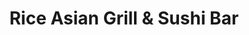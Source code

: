 ---
layout: place
title: "Rice Asian Grill & Sushi Bar"
permalink: /alabama/mobile/rice-asian-grill-sushi-bar.html
stateAbbr: AL
stateName: Alabama
cityName: Mobile
seo:
  name: "Rice Asian Grill & Sushi Bar"
  type: Restaurant
  links: https://riceasiangrilltogo.com/
description: "Looking for sushi in Mobile, Alabama? Check out Rice Asian Grill & Sushi Bar for a delightful Japanese dining experience. Enjoy a variety of sushi and other ..."
place_id: ChIJ3e7zT-5MmogRWzbj3jdGrLE
photos:
  - name: >-
      places/ChIJ3e7zT-5MmogRWzbj3jdGrLE/photos/AeeoHcK2rVezi2Jeb32glUC4ScpxlWntVdqHwcbqU2O0xvj3ds6VZhAXa_dmwNIEERPSMh3xP-V0PekVsBKvfqiDf0i98vXXz685E3c6Cob3Lj6UdoPWUMwYy4XTvZBYg34DAMJmYniHZ05eO1fWRP4rIvUCPzdZj4juz3kSn2Aj1VYxXwWL5hfl8m-hA6LfklvIOyA0aocAMLwz8UT8QcieSKx-v-UCRHdbwXHilp0_6gMNTjmd2boqfOPWx2asy1Dj_WABDB8Rg62q7f5eh30SIKNYqmXrPm_D1RXjE-RyRXFoRw
    widthPx: 1080
    heightPx: 810
    authorAttributions:
      - displayName: Rice Asian Grill & Sushi Bar
        uri: https://maps.google.com/maps/contrib/112947327488306103431
        photoUri: >-
          https://lh3.googleusercontent.com/a/ACg8ocLy6oEaPQZvmtca4lPX7xuxoqmnVgFPFdtXHHKZQPgyLHNMmA=s100-p-k-no-mo
    flagContentUri: >-
      https://www.google.com/local/imagery/report/?cb_client=maps_api_places.places_api&image_key=!1e10!2sAF1QipPqloqH3igCkoIEw_E2SrVaOUoyzUaLbMLh3PXf&hl=en-US
    googleMapsUri: >-
      https://www.google.com/maps/place//data=!3m4!1e2!3m2!1sAF1QipPqloqH3igCkoIEw_E2SrVaOUoyzUaLbMLh3PXf!2e10!4m2!3m1!1s0x889a4cee4ff3eedd:0xb1ac4637dee3365b
  - name: >-
      places/ChIJ3e7zT-5MmogRWzbj3jdGrLE/photos/AeeoHcJ-9KzK3f8c_e95U8NLELp0MJIGSeY9lUhUEPJDz4QejXgNQF0qx4Dch-IXw4s0cR7MZgXO9OLybEW4hSN02zKTMEnZolYjmBFvwTX9_HQXv4iP_HpXEeA4Hptdcoc9wGb4bNhClxfLS3Pa_xSW5zcIN_bLhSjBCeFnW8v1liLVyXUBifdKJ7WD_mB7qCkImzGweZPYWpfsSQ9GNhcWpBG8pawvcw8FvWoDpK0PHX9PEkhKwAb8fH2ScNP3GA7rKD460V42zct5R8o-uCwHjv6jKrXCpKtplhnlRyrZ2jXpVg
    widthPx: 960
    heightPx: 768
    authorAttributions:
      - displayName: Rice Asian Grill & Sushi Bar
        uri: https://maps.google.com/maps/contrib/112947327488306103431
        photoUri: >-
          https://lh3.googleusercontent.com/a/ACg8ocLy6oEaPQZvmtca4lPX7xuxoqmnVgFPFdtXHHKZQPgyLHNMmA=s100-p-k-no-mo
    flagContentUri: >-
      https://www.google.com/local/imagery/report/?cb_client=maps_api_places.places_api&image_key=!1e10!2sAF1QipPGdspk_sQyVwtrlB_6p_gmqNfuqmXuQm_AC2Yd&hl=en-US
    googleMapsUri: >-
      https://www.google.com/maps/place//data=!3m4!1e2!3m2!1sAF1QipPGdspk_sQyVwtrlB_6p_gmqNfuqmXuQm_AC2Yd!2e10!4m2!3m1!1s0x889a4cee4ff3eedd:0xb1ac4637dee3365b
  - name: >-
      places/ChIJ3e7zT-5MmogRWzbj3jdGrLE/photos/AeeoHcLVAQrRWTFGdq2kLQzozsQYGH1ouFmlnjlABsrqS5NiFoGcYZKWLv4ZSraJZ5XZRnFgCdq860w9ZoXloS9yCdcJj1ZwKFSEe5FcrBytaXZZNCL0qh8n52pzBn8BB1botDFJEddTGycyPpd7fGLs9uFYiQ6FzrPZzI0UWC8UC3rQDn6r9Mwuzx5BbXVcrueCpi0qVt7tSJHQWw2P4NahQErBIbzCk20G8MJZEpbJjggzVt2uAqZwHR0_IVWkoJPunoo94OUhOZG2JitdD7R93MH0TrskLD1BpNXXCPRTCaS3__5z1xB-pcG2zFZGroDqI1CS6Plk5up4m4KfqIqUY6szx1DMxUMA5GHCouCXouSX34OBXFGQsvaY5ux8-OYVs_5F_O6mwxWrQlyck1C8nHRxxUUJ1j_zpzt3XjK5YHXxjNQ
    widthPx: 3024
    heightPx: 4032
    authorAttributions:
      - displayName: Hey Jude
        uri: https://maps.google.com/maps/contrib/114524315967923179605
        photoUri: >-
          https://lh3.googleusercontent.com/a-/ALV-UjWaqecloBiHT-yvIQ4xttmtiREAxYjCIFl3uqv3qFGDfrtJdKFi=s100-p-k-no-mo
    flagContentUri: >-
      https://www.google.com/local/imagery/report/?cb_client=maps_api_places.places_api&image_key=!1e10!2sCIHM0ogKEICAgMCI8srCzgE&hl=en-US
    googleMapsUri: >-
      https://www.google.com/maps/place//data=!3m4!1e2!3m2!1sCIHM0ogKEICAgMCI8srCzgE!2e10!4m2!3m1!1s0x889a4cee4ff3eedd:0xb1ac4637dee3365b
  - name: >-
      places/ChIJ3e7zT-5MmogRWzbj3jdGrLE/photos/AeeoHcIolm5K28rGhl5HmihqVooV0UDBLXSTTCdPDENJ_z7vRBzeEZWBT-3xuuRsSMUY8uYOxvUB1du9pSzwdxq8a-16p9f0HtXIp3LyBiCfghSCMhK0ch1ty0hG3vqk1XjCn2wp3ie2_SucfLmnwPGilpjp38J4XB3sT0LLyqjWFdTDafInE7HaUqPpyYRFr8Qk38uk4xR6HUTI1jxH07amhyIWxOdzFuLjZeIcDfnPyPJa-5XdmEwFLvVZEFciLCw9AmrVr-M-Z71qjGltQ8YcAl1PPSgNAWYr26Kpetkl4nnuxWc963i6bCVWW50vJDrImWklVONo5l6a53ERYaf32wVRAMlXvtscbrC8G8qLH-8Q81RrsdmkLZth8yblPfcn_djrhkdW4Lzty2iw_Cf5lFZO4EkVLa5sG-4BZ2iigBOoVQ
    widthPx: 4032
    heightPx: 3024
    authorAttributions:
      - displayName: Hudson Marina Rentals
        uri: https://maps.google.com/maps/contrib/105976652871183519299
        photoUri: >-
          https://lh3.googleusercontent.com/a/ACg8ocL3tZrF7p4quLt4tqDa-IPMz7R9oMZQJITBO56l6U-gS14jGg=s100-p-k-no-mo
    flagContentUri: >-
      https://www.google.com/local/imagery/report/?cb_client=maps_api_places.places_api&image_key=!1e10!2sCIHM0ogKEICAgIC37pWZdw&hl=en-US
    googleMapsUri: >-
      https://www.google.com/maps/place//data=!3m4!1e2!3m2!1sCIHM0ogKEICAgIC37pWZdw!2e10!4m2!3m1!1s0x889a4cee4ff3eedd:0xb1ac4637dee3365b
  - name: >-
      places/ChIJ3e7zT-5MmogRWzbj3jdGrLE/photos/AeeoHcKPsYDk3Fj-KRCDJY3ZnsDCnoxMZX8rlZ-SsHNhMQNn_eVCxS6fYFAyStQwjWKuZevFWIeyCGXTyAiHip8iq-gFoGwShSHbshfxKyVGYYRyxcyywi8s3b51Gk_35s9pCdQYC-o75n37v1sHcZwB4kEjMDoBpzpnrgiq3KYAMZ6bvIYN7y3xo8WdJqCPXypg25etLz5ppBP07f0fdztlkwkeiVLDoe2ajXFMRz3zr7NAIR51BfsY1GZWyJO7mg8lUZRWTs_lk4LG3CjtAYPx_yjCTfRJUSFj1hxPzgSVH8rrPj7Ctt0cc2A470GXW-w_C2Wi6Ze_PFzUSPgOPyiYPe0eJSPWOTgrHQ_oEEPjf_QkCt563EPcWKOITiX3E53IKNCIivAXSWII15zXJtamP-6HM353r1-4zuQ2gEMOlR73tiI
    widthPx: 2048
    heightPx: 1536
    authorAttributions:
      - displayName: Brandy Mullinax
        uri: https://maps.google.com/maps/contrib/110288146396648419438
        photoUri: >-
          https://lh3.googleusercontent.com/a/ACg8ocLesc2F1A81aYJoG8zAtwJbHj6f99F1PMioMsZKJKjz7mi4lg=s100-p-k-no-mo
    flagContentUri: >-
      https://www.google.com/local/imagery/report/?cb_client=maps_api_places.places_api&image_key=!1e10!2sCIHM0ogKEICAgMCgnK_dogE&hl=en-US
    googleMapsUri: >-
      https://www.google.com/maps/place//data=!3m4!1e2!3m2!1sCIHM0ogKEICAgMCgnK_dogE!2e10!4m2!3m1!1s0x889a4cee4ff3eedd:0xb1ac4637dee3365b
  - name: >-
      places/ChIJ3e7zT-5MmogRWzbj3jdGrLE/photos/AeeoHcJw7IzAg_IG3jBvSW5SWS9h-7zHYaypNMTLgWfBgTLbhaNBlIleGWsXc8MKUpM1kPkK10lwg4WysXqwB-P4qkiE9-0jVtJMEnOWSL7POcIiK07yFfjRb-mXevz2nPqjt02CeLMjkHjI_eZRI_RWMCc2tFQhgTMte48f0vO9Cbi8zhwQ0njuFMxQc-0rlsxjQ4fgJNufgTHmvtgZG5zTC4eAnsAQgfNiDIcdgcUD-d2YmBhvWRxM7uIux2bJFy8BiB0b90mz5OxSIsKKOLxfGwCApXDSSQ5vxTTxvWRIYXCf1DXc4-S5Pv45e6eIXfYxMvDVrh3RWHdRUMZ5T8cEhwagwtgej3mmxAcw4H4n6HqS2W2LH00jooms97HNuwcHythQlKOVGXIBdjTC0TKIxVtikWNTYypH_loqVzAR22L7xPIR
    widthPx: 4080
    heightPx: 3072
    authorAttributions:
      - displayName: Jeff Byrd
        uri: https://maps.google.com/maps/contrib/116836276111668784625
        photoUri: >-
          https://lh3.googleusercontent.com/a-/ALV-UjXVVPusyMytuw-nGf_eYOlpsQIKW3_fD63aHDDZ8pLpG4b_UteiXw=s100-p-k-no-mo
    flagContentUri: >-
      https://www.google.com/local/imagery/report/?cb_client=maps_api_places.places_api&image_key=!1e10!2sCIHM0ogKEICAgIDn876chAE&hl=en-US
    googleMapsUri: >-
      https://www.google.com/maps/place//data=!3m4!1e2!3m2!1sCIHM0ogKEICAgIDn876chAE!2e10!4m2!3m1!1s0x889a4cee4ff3eedd:0xb1ac4637dee3365b
  - name: >-
      places/ChIJ3e7zT-5MmogRWzbj3jdGrLE/photos/AeeoHcJh0dS2AJhX7hr4Fd-uisoYB4eby9g7dhFyEEzX_-InVr1N52OBx8wJIo4bcVCD0XorNUUWj3Rh5bGhEWXxCC7pN3h-PDYuAwFKT-P6Docdj4Cgov_nFpI_NJrlBst0Yadg7AaYKh7efZjI2sGsB7paLWAw6LU_Qr2LYbFHflMoc9WuLneirNKngPbshMHkgqfvDnnaRO30-DRfjNIgxD6bjGMFtuIUFZ6xc2OBiQ-pNsyS2JL_OKUpzg3rj71bGJ-q-oeWxhIjTwIFphfGUvcOWpXkEYpb77N4w6vMcq_oxQoBb6lb8HvksUV4FZFck29CwcIX_GsrEJz2qf7ku_oKmfgqtAZ_AsuTC9UfhuNvqVBzdFfKW8KndH3d1o_PQmwQwo_MaSyjidFKFRxoeFS7wF813G2dWi3kgOHmznY
    widthPx: 3072
    heightPx: 4080
    authorAttributions:
      - displayName: Jeff Byrd
        uri: https://maps.google.com/maps/contrib/116836276111668784625
        photoUri: >-
          https://lh3.googleusercontent.com/a-/ALV-UjXVVPusyMytuw-nGf_eYOlpsQIKW3_fD63aHDDZ8pLpG4b_UteiXw=s100-p-k-no-mo
    flagContentUri: >-
      https://www.google.com/local/imagery/report/?cb_client=maps_api_places.places_api&image_key=!1e10!2sCIHM0ogKEICAgIDzpYKYdw&hl=en-US
    googleMapsUri: >-
      https://www.google.com/maps/place//data=!3m4!1e2!3m2!1sCIHM0ogKEICAgIDzpYKYdw!2e10!4m2!3m1!1s0x889a4cee4ff3eedd:0xb1ac4637dee3365b
  - name: >-
      places/ChIJ3e7zT-5MmogRWzbj3jdGrLE/photos/AeeoHcJEzEOc9txp_IU1WV9cImMH3Y9zRzUemw1huHFpn4aeWlMHQpvgEuv2v8Vutu7W5HRhYNSfho54pdUzzW2FnkKsIg-1mi_DYrkgHfaYq93Vcsvwcx-QGm2k_I-q65I3m-fhKNGSUDp5TFa1uGXWErjvTmww1XNNNQsZ-z8ex-lbVLkrMtjj1OwX6f-8EKGaf6zy_7BEhuO4-yPsRsTzHbXxWnKkunGy5VoOZhCNYXWaQnNi8OisWDzJ-4crEbdiMJPqtXTI3Jw4xSzbOS5sFwg_7gsOJbeujNw4BpmiClD13d3D87WBUtvYSOajk0LshLNK_KGaLHiRF0shiEdeguMju7oE406M0KWEk9ZsuTpr8JVkuvmVp-o3iVzKA2YzoRP3sQnVF-S8QGl7aO0-8AppXxi3pWEH0mmt_TsZYVQYRw
    widthPx: 1170
    heightPx: 1541
    authorAttributions:
      - displayName: Fairy Tail
        uri: https://maps.google.com/maps/contrib/114013287273872697386
        photoUri: >-
          https://lh3.googleusercontent.com/a-/ALV-UjX4yjevm8-pNbdt18oj3PWA-PZCqKUI5uucYn4SzTVQA4kjNUM=s100-p-k-no-mo
    flagContentUri: >-
      https://www.google.com/local/imagery/report/?cb_client=maps_api_places.places_api&image_key=!1e10!2sCIHM0ogKEICAgIDrl72jfw&hl=en-US
    googleMapsUri: >-
      https://www.google.com/maps/place//data=!3m4!1e2!3m2!1sCIHM0ogKEICAgIDrl72jfw!2e10!4m2!3m1!1s0x889a4cee4ff3eedd:0xb1ac4637dee3365b
  - name: >-
      places/ChIJ3e7zT-5MmogRWzbj3jdGrLE/photos/AeeoHcJTcJgGmG3u1FkrUam_COrL_yKxgRhD0QzPUnw7NJkyY7pZioredOALvr_XRZN8uL-uOOxNPrLF5hH6dEyXEx6TzsDR24vf6QY_GPMHJUqx4se3vMbBnMkfSMlvYwkKIbPRt237pciKqVt4lfzl2BYiKfCHSysvOK8_qYtJP_NKIsOx0jkP8AYNQX0vQrEN0l6H4cKLAfGZc7UVJ_mj1xhBUGhnSA-cStNl3AB3GxskVm_GkImKTHnbyAQYU0jw69ksp-GKE0rOh8nvI0Zuc3KW8HREdC4DjgA7grAn27OduAGXb0guiVg1U0_9c5zNpmhUuaw4K1Ow_Wdq26bZZOf1tI3Ujy_qM6Mx-XvApdCSUt0ZoZjpx9USNMVtw_8hORtEaGFQ91zuGKKMtA00Pn6_KBt3eP0VPniO9CVx-1vMVA
    widthPx: 3600
    heightPx: 4800
    authorAttributions:
      - displayName: Ryan Beverly
        uri: https://maps.google.com/maps/contrib/110124706006744555634
        photoUri: >-
          https://lh3.googleusercontent.com/a-/ALV-UjUvyTBzY8z58LHrHeKWW8k3TjME8btNkykUdIAqAln8mraTdX_FDA=s100-p-k-no-mo
    flagContentUri: >-
      https://www.google.com/local/imagery/report/?cb_client=maps_api_places.places_api&image_key=!1e10!2sCIHM0ogKEICAgICh2Nq5Ng&hl=en-US
    googleMapsUri: >-
      https://www.google.com/maps/place//data=!3m4!1e2!3m2!1sCIHM0ogKEICAgICh2Nq5Ng!2e10!4m2!3m1!1s0x889a4cee4ff3eedd:0xb1ac4637dee3365b
  - name: >-
      places/ChIJ3e7zT-5MmogRWzbj3jdGrLE/photos/AeeoHcKHppR-WVJbLRoUx1yzVnZyuHk5JWpQj6R2qTjopeGglUqrNOa6ha7comhaapTmkRnUtbtXPz4sLOUPof6Ez52PQOkP5Ih7H_4l-ezTTWfqF58T5tDaR5eoxCLI9vSh4_eGgLJhrC6ZSiIaau27eFOBHogDehMjjJsnlL4DpuQjzO3GfiyYlrm9nWfOjJ-At4HMK1ZFMpg93PONH5mVqF3jfhL653o9jX2ej6ZBN9UBd8yQswJ13t0-PKB4QlnxD-n4YBi4NQbmh1nunS9qKl48mOS0P3V7brUxfN0xDCZEzujNtAKq_nlPbadDofhJ_Sz-CRtzb4ioAvUN3tUA-kfkRuiGzeM8D9ElvdmNJbiu5IkzDpvvKGM0i4Jk-9HPL_Gy4wIIICahewDeVCQP2OgXVKBMFOgNesle-Y6b6vMGMyZO
    widthPx: 3600
    heightPx: 4800
    authorAttributions:
      - displayName: Ryan Beverly
        uri: https://maps.google.com/maps/contrib/110124706006744555634
        photoUri: >-
          https://lh3.googleusercontent.com/a-/ALV-UjUvyTBzY8z58LHrHeKWW8k3TjME8btNkykUdIAqAln8mraTdX_FDA=s100-p-k-no-mo
    flagContentUri: >-
      https://www.google.com/local/imagery/report/?cb_client=maps_api_places.places_api&image_key=!1e10!2sCIHM0ogKEICAgICh2Nq5tgE&hl=en-US
    googleMapsUri: >-
      https://www.google.com/maps/place//data=!3m4!1e2!3m2!1sCIHM0ogKEICAgICh2Nq5tgE!2e10!4m2!3m1!1s0x889a4cee4ff3eedd:0xb1ac4637dee3365b
address: 3964 Government Blvd, Mobile, AL 36693, USA
street: 3964 Government Blvd
city: Mobile
state: AL
zip: '36693'
country: USA
neighborhood: Skyland Park
latitude: '30.638794'
longitude: '-88.140827'
accessibility_options:
  wheelchairAccessibleParking: true
  wheelchairAccessibleEntrance: true
  wheelchairAccessibleRestroom: true
  wheelchairAccessibleSeating: true
business_status: OPERATIONAL
name: Rice Asian Grill & Sushi Bar
google_maps_links:
  directionsUri: >-
    https://www.google.com/maps/dir//''/data=!4m7!4m6!1m1!4e2!1m2!1m1!1s0x889a4cee4ff3eedd:0xb1ac4637dee3365b!3e0
  placeUri: https://maps.google.com/?cid=12802685046484055643
  writeAReviewUri: >-
    https://www.google.com/maps/place//data=!4m3!3m2!1s0x889a4cee4ff3eedd:0xb1ac4637dee3365b!12e1
  reviewsUri: >-
    https://www.google.com/maps/place//data=!4m4!3m3!1s0x889a4cee4ff3eedd:0xb1ac4637dee3365b!9m1!1b1
  photosUri: >-
    https://www.google.com/maps/place//data=!4m3!3m2!1s0x889a4cee4ff3eedd:0xb1ac4637dee3365b!10e5
primary_type: Restaurant
opening_hours:
  regular: null
  current: null
secondary_opening_hours:
  regular:
    weekdayDescriptions: null
    type: null
  current:
    weekdayDescriptions: null
    type: null
phone: (251) 378-8083
price_level: PRICE_LEVEL_MODERATE
price_range: $10 &ndash; $20
rating: '4.4'
rating_count: 512
website: https://riceasiangrilltogo.com/
reviews:
  - name: >-
      places/ChIJ3e7zT-5MmogRWzbj3jdGrLE/reviews/ChZDSUhNMG9nS0VJQ0FnTUNJOHNyQ0RnEAE
    relativePublishTimeDescription: a week ago
    rating: 4
    text:
      text: >-
        I always enjoy a visit to Rice, especially at lunch time. The servers
        are always pleasant, and I’ve never been disappointed in the quality or
        quantity of the food.

        I was with a friend this time who has very strong food allergies. She
        told the server exactly what she wanted, which was completely off the
        menu, and that’s exactly what she received. That is very helpful when
        you’re limited in what you can eat to stay healthy.

        I like their lunch combo. This time I had a small ginger salad, egg drop
        soup, and the ginger stirfry (pictured here). All the dishes were very
        tasty and moderately priced.


        Yes! I will dine in here again.
      languageCode: en
    originalText:
      text: >-
        I always enjoy a visit to Rice, especially at lunch time. The servers
        are always pleasant, and I’ve never been disappointed in the quality or
        quantity of the food.

        I was with a friend this time who has very strong food allergies. She
        told the server exactly what she wanted, which was completely off the
        menu, and that’s exactly what she received. That is very helpful when
        you’re limited in what you can eat to stay healthy.

        I like their lunch combo. This time I had a small ginger salad, egg drop
        soup, and the ginger stirfry (pictured here). All the dishes were very
        tasty and moderately priced.


        Yes! I will dine in here again.
      languageCode: en
    authorAttribution:
      displayName: Hey Jude
      uri: https://www.google.com/maps/contrib/114524315967923179605/reviews
      photoUri: >-
        https://lh3.googleusercontent.com/a-/ALV-UjWaqecloBiHT-yvIQ4xttmtiREAxYjCIFl3uqv3qFGDfrtJdKFi=s128-c0x00000000-cc-rp-mo-ba5
    publishTime: '2025-03-31T22:27:23.536664Z'
    flagContentUri: >-
      https://www.google.com/local/review/rap/report?postId=ChZDSUhNMG9nS0VJQ0FnTUNJOHNyQ0RnEAE&d=17924085&t=1
    googleMapsUri: >-
      https://www.google.com/maps/reviews/data=!4m6!14m5!1m4!2m3!1sChZDSUhNMG9nS0VJQ0FnTUNJOHNyQ0RnEAE!2m1!1s0x889a4cee4ff3eedd:0xb1ac4637dee3365b
  - name: >-
      places/ChIJ3e7zT-5MmogRWzbj3jdGrLE/reviews/ChdDSUhNMG9nS0VJQ0FnTURndTVLOTFRRRAB
    relativePublishTimeDescription: a month ago
    rating: 1
    text:
      text: >-
        The vegetable roll and rice was the best part. I didn’t like the meat or
        spice or chicken wontons. The water and soup tasted of chlorine and bad
        spice. The bathrooms and restaurant were clean and quiet. No military
        discount.
      languageCode: en
    originalText:
      text: >-
        The vegetable roll and rice was the best part. I didn’t like the meat or
        spice or chicken wontons. The water and soup tasted of chlorine and bad
        spice. The bathrooms and restaurant were clean and quiet. No military
        discount.
      languageCode: en
    authorAttribution:
      displayName: Katrina Webb
      uri: https://www.google.com/maps/contrib/117974089004620237499/reviews
      photoUri: >-
        https://lh3.googleusercontent.com/a-/ALV-UjVFJ9B6VRsKiWNP_YdXc_WBUOVI39bkR6FmYZ4WoiuhyHDXZPY=s128-c0x00000000-cc-rp-mo-ba3
    publishTime: '2025-02-27T19:33:57.222041Z'
    flagContentUri: >-
      https://www.google.com/local/review/rap/report?postId=ChdDSUhNMG9nS0VJQ0FnTURndTVLOTFRRRAB&d=17924085&t=1
    googleMapsUri: >-
      https://www.google.com/maps/reviews/data=!4m6!14m5!1m4!2m3!1sChdDSUhNMG9nS0VJQ0FnTURndTVLOTFRRRAB!2m1!1s0x889a4cee4ff3eedd:0xb1ac4637dee3365b
  - name: >-
      places/ChIJ3e7zT-5MmogRWzbj3jdGrLE/reviews/ChZDSUhNMG9nS0VJQ0FnTUNnbktfZFFnEAE
    relativePublishTimeDescription: a month ago
    rating: 5
    text:
      text: >-
        This was our first time trying Rice. We’ve been interested in the menu,
        but haven’t had the chance to make a visit, but tonight was Valentine’s
        and we were looking for a low key spot with an open table and decided to
        give it a try since it’s off the beaten path.


        We were pleasantly surprised by the warm ambiance and low, intimate
        lighting upon entry. They were pretty busy, which I took as a good sign,
        but we were seated immediately and our server was super friendly from
        the start. She made nice conversation and was very attentive throughout
        the evening.


        We tried the Bulldog roll, the Spicy salmon roll, seaweed salad, tuna
        nigiri, and I had the Thai BBQ chicken entree. Everything was absolutely
        fantastic! The rolls were balanced with great flavor profiles and we
        felt the fish and seaweed salad were some of the freshest quality we’ve
        gotten anywhere lately. However, I REALLY have to praise the chicken. I
        used to patron a very popular Thai restaurant in Birmingham that served
        its own rendition of Thai BBQ chicken, and it was amongst my most
        favorite dishes from anywhere. It’s been well over a decade since I’ve
        been there and I’ve never seen it served anywhere else. I must tell you,
        the Thai BBQ chicken from Rice was just as good and brought back so many
        fond memories of the place I used to go in Bham. The light sweet and
        savory sauce was just as I have always remembered and the chicken was so
        tender, succulent, and just fall off the bone. I honestly don’t know how
        they manage to compose a dish so well with such a fast turn around, but
        it was truly a delight.


        Lastly, I have to comment on the prices. I was shocked at how affordable
        everything was. My entree alone would’ve fetched twice as much downtown
        and my soco cocktail was only $6, which is unheard for any alcoholic
        beverage from many other places. We each had a drink, 2 sushi rolls,
        additional sides and a large entree and still came out around $80
        including tip. Honestly, we can’t wait to go back. I highly recommend!
      languageCode: en
    originalText:
      text: >-
        This was our first time trying Rice. We’ve been interested in the menu,
        but haven’t had the chance to make a visit, but tonight was Valentine’s
        and we were looking for a low key spot with an open table and decided to
        give it a try since it’s off the beaten path.


        We were pleasantly surprised by the warm ambiance and low, intimate
        lighting upon entry. They were pretty busy, which I took as a good sign,
        but we were seated immediately and our server was super friendly from
        the start. She made nice conversation and was very attentive throughout
        the evening.


        We tried the Bulldog roll, the Spicy salmon roll, seaweed salad, tuna
        nigiri, and I had the Thai BBQ chicken entree. Everything was absolutely
        fantastic! The rolls were balanced with great flavor profiles and we
        felt the fish and seaweed salad were some of the freshest quality we’ve
        gotten anywhere lately. However, I REALLY have to praise the chicken. I
        used to patron a very popular Thai restaurant in Birmingham that served
        its own rendition of Thai BBQ chicken, and it was amongst my most
        favorite dishes from anywhere. It’s been well over a decade since I’ve
        been there and I’ve never seen it served anywhere else. I must tell you,
        the Thai BBQ chicken from Rice was just as good and brought back so many
        fond memories of the place I used to go in Bham. The light sweet and
        savory sauce was just as I have always remembered and the chicken was so
        tender, succulent, and just fall off the bone. I honestly don’t know how
        they manage to compose a dish so well with such a fast turn around, but
        it was truly a delight.


        Lastly, I have to comment on the prices. I was shocked at how affordable
        everything was. My entree alone would’ve fetched twice as much downtown
        and my soco cocktail was only $6, which is unheard for any alcoholic
        beverage from many other places. We each had a drink, 2 sushi rolls,
        additional sides and a large entree and still came out around $80
        including tip. Honestly, we can’t wait to go back. I highly recommend!
      languageCode: en
    authorAttribution:
      displayName: Brandy Mullinax
      uri: https://www.google.com/maps/contrib/110288146396648419438/reviews
      photoUri: >-
        https://lh3.googleusercontent.com/a/ACg8ocLesc2F1A81aYJoG8zAtwJbHj6f99F1PMioMsZKJKjz7mi4lg=s128-c0x00000000-cc-rp-mo-ba3
    publishTime: '2025-02-15T03:04:51.202250Z'
    flagContentUri: >-
      https://www.google.com/local/review/rap/report?postId=ChZDSUhNMG9nS0VJQ0FnTUNnbktfZFFnEAE&d=17924085&t=1
    googleMapsUri: >-
      https://www.google.com/maps/reviews/data=!4m6!14m5!1m4!2m3!1sChZDSUhNMG9nS0VJQ0FnTUNnbktfZFFnEAE!2m1!1s0x889a4cee4ff3eedd:0xb1ac4637dee3365b
  - name: >-
      places/ChIJ3e7zT-5MmogRWzbj3jdGrLE/reviews/ChZDSUhNMG9nS0VJQ0FnSURybDcyalR3EAE
    relativePublishTimeDescription: 8 months ago
    rating: 5
    text:
      text: >-
        Amazing Thai food in AL! The crab rangoons were crispy and filled with
        filling, and the satay sticks were so juicy and tender! They didn’t need
        any sauce, but the peanut sauce paired with it was next level! The fried
        rice tasted like hibachi, and the serving sizes were really good. The
        coconut sauce on the mango sticky rice was nutty and creamy, pairing
        perfectly with the fresh juicy mango!
      languageCode: en
    originalText:
      text: >-
        Amazing Thai food in AL! The crab rangoons were crispy and filled with
        filling, and the satay sticks were so juicy and tender! They didn’t need
        any sauce, but the peanut sauce paired with it was next level! The fried
        rice tasted like hibachi, and the serving sizes were really good. The
        coconut sauce on the mango sticky rice was nutty and creamy, pairing
        perfectly with the fresh juicy mango!
      languageCode: en
    authorAttribution:
      displayName: Fairy Tail
      uri: https://www.google.com/maps/contrib/114013287273872697386/reviews
      photoUri: >-
        https://lh3.googleusercontent.com/a-/ALV-UjX4yjevm8-pNbdt18oj3PWA-PZCqKUI5uucYn4SzTVQA4kjNUM=s128-c0x00000000-cc-rp-mo-ba4
    publishTime: '2024-07-21T01:06:43.601792Z'
    flagContentUri: >-
      https://www.google.com/local/review/rap/report?postId=ChZDSUhNMG9nS0VJQ0FnSURybDcyalR3EAE&d=17924085&t=1
    googleMapsUri: >-
      https://www.google.com/maps/reviews/data=!4m6!14m5!1m4!2m3!1sChZDSUhNMG9nS0VJQ0FnSURybDcyalR3EAE!2m1!1s0x889a4cee4ff3eedd:0xb1ac4637dee3365b
  - name: >-
      places/ChIJ3e7zT-5MmogRWzbj3jdGrLE/reviews/ChdDSUhNMG9nS0VJQ0FnSUNib2FhbjJnRRAB
    relativePublishTimeDescription: 8 months ago
    rating: 4
    text:
      text: >-
        I have been to Rice before but it had been awhile since my last visit. I
        can’t remember what I had the last time but it was reason enough to come
        back. Although I had no idea what I wanted I knew I could choose
        something that I could almost guarantee I’d like.

        The char-grilled pork platter sounded good. I had some chicken earlier
        in the day and wanted something different. I ordered online and went to
        go pick up my food,

        It was ready when I got there. I got my food and proceeded to drive
        home. When I got home I was very hungry. I opened the plastic bag and
        got my boxes of food out. Normally when getting take out the plastic bag
        is tied way too tight. This plastic bag was easy to get open. Now that
        may not be important for your eating experience it is for me for some
        reason.

        Anyway, there was a box for the rice and then the main course. I dumped
        the rice into the char-grilled pork platter. There were 2 sauces that
        came with the meal. I didn’t have a clue what to use them for so I put
        the chili sauce on the pork and vegetables and rice. There was also a
        rice vinegar type sauce that I put on the fried shrimp and fried egg.
        Next time I need to look at the menu more closely so I can use the
        sauces properly.

        The food was really delicious. The pork was flavorful. I loved the
        shrimp and fried egg too. I’ll say the vegetables didn’t have much
        seasoning but adding the chili sauce helped.
      languageCode: en
    originalText:
      text: >-
        I have been to Rice before but it had been awhile since my last visit. I
        can’t remember what I had the last time but it was reason enough to come
        back. Although I had no idea what I wanted I knew I could choose
        something that I could almost guarantee I’d like.

        The char-grilled pork platter sounded good. I had some chicken earlier
        in the day and wanted something different. I ordered online and went to
        go pick up my food,

        It was ready when I got there. I got my food and proceeded to drive
        home. When I got home I was very hungry. I opened the plastic bag and
        got my boxes of food out. Normally when getting take out the plastic bag
        is tied way too tight. This plastic bag was easy to get open. Now that
        may not be important for your eating experience it is for me for some
        reason.

        Anyway, there was a box for the rice and then the main course. I dumped
        the rice into the char-grilled pork platter. There were 2 sauces that
        came with the meal. I didn’t have a clue what to use them for so I put
        the chili sauce on the pork and vegetables and rice. There was also a
        rice vinegar type sauce that I put on the fried shrimp and fried egg.
        Next time I need to look at the menu more closely so I can use the
        sauces properly.

        The food was really delicious. The pork was flavorful. I loved the
        shrimp and fried egg too. I’ll say the vegetables didn’t have much
        seasoning but adding the chili sauce helped.
      languageCode: en
    authorAttribution:
      displayName: Jonathan Rudolph
      uri: https://www.google.com/maps/contrib/103259082461689696875/reviews
      photoUri: >-
        https://lh3.googleusercontent.com/a-/ALV-UjVEiMnJffCy8hYm0GMHTrOPUpzTtwZI4b0uaKrRm7qDbBXUAT-w=s128-c0x00000000-cc-rp-mo-ba4
    publishTime: '2024-07-27T23:43:49.442964Z'
    flagContentUri: >-
      https://www.google.com/local/review/rap/report?postId=ChdDSUhNMG9nS0VJQ0FnSUNib2FhbjJnRRAB&d=17924085&t=1
    googleMapsUri: >-
      https://www.google.com/maps/reviews/data=!4m6!14m5!1m4!2m3!1sChdDSUhNMG9nS0VJQ0FnSUNib2FhbjJnRRAB!2m1!1s0x889a4cee4ff3eedd:0xb1ac4637dee3365b
parking_options:
  freeParkingLot: true
  freeStreetParking: true
  valetParking: false
payment_options:
  acceptsCreditCards: true
  acceptsDebitCards: true
  acceptsCashOnly: false
  acceptsNfc: true
allow_dogs: null
curbside_pickup: true
delivery: true
dine_in: true
good_for_children: true
good_for_groups: true
good_for_sports: false
live_music: false
menu_for_children: true
outdoor_seating: false
reservable: true
restroom: true
serves_beer: true
serves_breakfast: false
serves_brunch: false
serves_cocktails: true
serves_coffee: true
serves_dinner: true
serves_dessert: true
serves_lunch: true
serves_vegetarian_food: true
serves_wine: true
takeout: true
summary: null

---